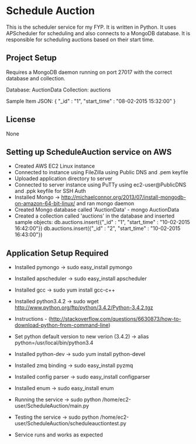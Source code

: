 # Schedule Auction

This is the scheduler service for my FYP. It is written in Python. It uses APScheduler for scheduling and also connects to a MongoDB database. It is responsible for scheduling auctions based on their start time.

## Project Setup

Requires a MongoDB daemon running on port 27017 with the correct database and collection.

Database: AuctionData
Collection: auctions

Sample Item JSON:
  {
    "_id" : "1",
    "start_time" : "08-02-2015 15:32:00"
  }

## License

None

## Setting up ScheduleAuction service on AWS

- Created AWS EC2 Linux instance
- Connected to instance using FileZilla using Public DNS and .pem keyfile
- Uploaded application directory to server
- Connected to server instance using PuTTy using ec2-user@PublicDNS and .ppk keyfile for SSH Auth
- Installed Mongo -> http://michaelconnor.org/2013/07/install-mongodb-on-amazon-64-bit-linux/
  and ran mongo daemon
- Created Mongo database called 'AuctionData' - mongo AuctionData
- Created a collection called 'auctions' in the database and inserted sample objects:
	db.auctions.insert({"_id" : "1", "start_time" : "10-02-2015 16:42:00"})
	db.auctions.insert({"_id" : "2", "start_time" : "10-02-2015 16:43:00"})

## Application Setup Required

- Installed pymongo -> sudo easy_install pymongo
- Installed apscheduler -> sudo easy_install apscheduler
- Installed gcc -> sudo yum install gcc-c++
- Installed python3.4.2 -> sudo wget http://www.python.org/ftp/python/3.4.2/Python-3.4.2.tgz
- Instructions - (http://stackoverflow.com/questions/6630873/how-to-download-python-from-command-line)
- Set python default version to new verion (3.4.2) -> alias python=/usr/local/bin/python3.4
- Installed python-dev -> sudo yum install python-devel
- Installed zmq binding -> sudo easy_install pyzmq
- Installed config parser -> sudo easy_install configparser
- Installed enum -> sudo easy_install enum

- Running the service -> sudo python /home/ec2-user/ScheduleAuction/main.py
- Testing the service -> sudo python /home/ec2-user/ScheduleAuction/scheduleauctiontest.py

- Service runs and works as expected
